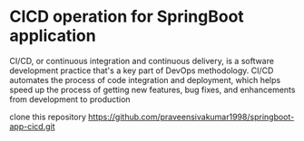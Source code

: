 # CICD operation for SpringBoot application

CI/CD, or continuous integration and continuous delivery, is a software development practice that's a key part of DevOps methodology. CI/CD automates the process of code integration and deployment, which helps speed up the process of getting new features, bug fixes, and enhancements from development to production

clone this repository https://github.com/praveensivakumar1998/springboot-app-cicd.git
